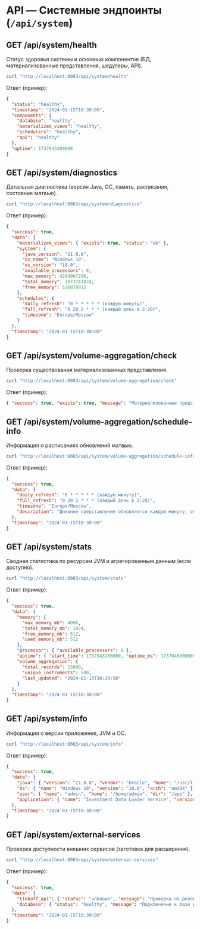 # API — Системные эндпоинты (`/api/system`)

## GET /api/system/health
Статус здоровья системы и основных компонентов (БД, материализованные представления, шедулеры, API).
```bash
curl "http://localhost:8083/api/system/health"
```
Ответ (пример):
```json
{
  "status": "healthy",
  "timestamp": "2024-01-15T10:30:00",
  "components": {
    "database": "healthy",
    "materialized_views": "healthy",
    "schedulers": "healthy",
    "api": "healthy"
  },
  "uptime": 1737043200000
}
```

## GET /api/system/diagnostics
Детальная диагностика (версия Java, ОС, память, расписания, состояние матвью).
```bash
curl "http://localhost:8083/api/system/diagnostics"
```
Ответ (пример):
```json
{
  "success": true,
  "data": {
    "materialized_views": { "exists": true, "status": "ok" },
    "system": {
      "java_version": "21.0.8",
      "os_name": "Windows 10",
      "os_version": "10.0",
      "available_processors": 8,
      "max_memory": 4294967296,
      "total_memory": 1073741824,
      "free_memory": 536870912
    },
    "schedules": {
      "daily_refresh": "0 * * * * * (каждую минуту)",
      "full_refresh": "0 20 2 * * * (каждый день в 2:20)",
      "timezone": "Europe/Moscow"
    }
  },
  "timestamp": "2024-01-15T10:30:00"
}
```

## GET /api/system/volume-aggregation/check
Проверка существования материализованных представлений.
```bash
curl "http://localhost:8083/api/system/volume-aggregation/check"
```
Ответ (пример):
```json
{ "success": true, "exists": true, "message": "Материализованные представления существуют", "timestamp": "2024-01-15T10:30:00" }
```

## GET /api/system/volume-aggregation/schedule-info
Информация о расписаниях обновлений матвью.
```bash
curl "http://localhost:8083/api/system/volume-aggregation/schedule-info"
```
Ответ (пример):
```json
{
  "success": true,
  "data": {
    "daily_refresh": "0 * * * * * (каждую минуту)",
    "full_refresh": "0 20 2 * * * (каждый день в 2:20)",
    "timezone": "Europe/Moscow",
    "description": "Дневное представление обновляется каждую минуту, общее - в 2:20"
  },
  "timestamp": "2024-01-15T10:30:00"
}
```

## GET /api/system/stats
Сводная статистика по ресурсам JVM и агрегированным данным (если доступно).
```bash
curl "http://localhost:8083/api/system/stats"
```
Ответ (пример):
```json
{
  "success": true,
  "data": {
    "memory": {
      "max_memory_mb": 4096,
      "total_memory_mb": 1024,
      "free_memory_mb": 512,
      "used_memory_mb": 512
    },
    "processor": { "available_processors": 8 },
    "uptime": { "start_time": 1737043200000, "uptime_ms": 1737046800000 },
    "volume_aggregation": {
      "total_records": 15000,
      "unique_instruments": 500,
      "last_updated": "2024-01-15T10:29:50"
    }
  },
  "timestamp": "2024-01-15T10:30:00"
}
```

## GET /api/system/info
Информация о версии приложения, JVM и ОС.
```bash
curl "http://localhost:8083/api/system/info"
```
Ответ (пример):
```json
{
  "success": true,
  "data": {
    "java": { "version": "21.0.8", "vendor": "Oracle", "home": "/usr/lib/jvm/java-21" },
    "os": { "name": "Windows 10", "version": "10.0", "arch": "amd64" },
    "user": { "name": "admin", "home": "/home/admin", "dir": "/app" },
    "application": { "name": "Investment Data Loader Service", "version": "1.0.0", "description": "Сервис загрузки инвестиционных данных" }
  },
  "timestamp": "2024-01-15T10:30:00"
}
```

## GET /api/system/external-services
Проверка доступности внешних сервисов (заготовка для расширения).
```bash
curl "http://localhost:8083/api/system/external-services"
```
Ответ (пример):
```json
{
  "success": true,
  "data": {
    "tinkoff_api": { "status": "unknown", "message": "Проверка не реализована" },
    "database": { "status": "healthy", "message": "Подключение к базе данных работает" }
  },
  "timestamp": "2024-01-15T10:30:00"
}
```
